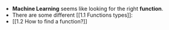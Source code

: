 - **Machine Learning** seems like looking for the right **function**.
- There are some different [[1.1 Functions types]]: 
- [[1.2 How to find a function?]]
	